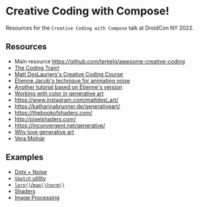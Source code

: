 # Creative Coding with Compose!

Resources for the `Creative Coding with Compose` talk at DroidCon NY 2022.

## Resources
- Main resource https://github.com/terkelg/awesome-creative-coding
- [The Coding Train!](https://www.youtube.com/user/shiffman)
- [Matt DesLauriers's Creative Coding Course](https://frontendmasters.com/courses/canvas-webgl/)
- [Étienne Jacob's technique for animating noise](https://necessarydisorder.wordpress.com/2017/11/15/drawing-from-noise-and-then-making-animated-loopy-gifs-from-there/)
- [Another tutorial based on Étienne's version](https://www.simonaa.media/tutorials/looping-noise-part-1)
- [Working with color in generative art](https://tylerxhobbs.com/essays/2016/working-with-color-in-generative-art)
- https://www.instagram.com/mattdesl_art/
- https://katharinabrunner.de/generativeart/
- https://thebookofshaders.com/
- http://pixelshaders.com/
- https://inconvergent.net/generative/
- [Why love generative art](https://www.artnome.com/news/2018/8/8/why-love-generative-art)
- [Vera Molnár](https://en.wikipedia.org/wiki/Vera_Moln%C3%A1r)

## Examples
- [Dots + Noise](https://github.com/drinkthestars/compose-sketch/tree/main/app/src/main/kotlin/com/drinkstars/composesketch/dots)
- [`Sketch` utility](https://github.com/drinkthestars/compose-sketch/blob/main/app/src/main/kotlin/com/drinkstars/composesketch/sketch/Sketch.kt)
- [`lerp()`/`map()`/`norm()`](https://github.com/drinkthestars/compose-sketch/blob/main/app/src/main/kotlin/com/drinkstars/composesketch/Util.kt)
- [Shaders](https://github.com/drinkthestars/compose-sketch/tree/main/app/src/main/kotlin/com/drinkstars/composesketch/shaders)
- [Image Processing](https://github.com/drinkthestars/compose-sketch/tree/main/app/src/main/kotlin/com/drinkstars/composesketch/imageproc)
